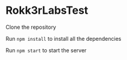 # Rokk3rLabsTest

Clone the repository

Run `npm install` to install all the dependencies

Run `npm start` to start the server

